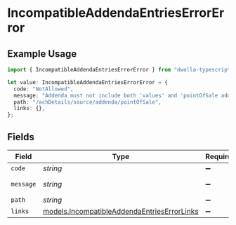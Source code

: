 # IncompatibleAddendaEntriesErrorError

## Example Usage

```typescript
import { IncompatibleAddendaEntriesErrorError } from "dwolla-typescript/models";

let value: IncompatibleAddendaEntriesErrorError = {
  code: "NotAllowed",
  message: "Addenda must not include both 'values' and 'pointOfSale addenda",
  path: "/achDetails/source/addenda/pointOfSale",
  links: {},
};
```

## Fields

| Field                                                                                            | Type                                                                                             | Required                                                                                         | Description                                                                                      | Example                                                                                          |
| ------------------------------------------------------------------------------------------------ | ------------------------------------------------------------------------------------------------ | ------------------------------------------------------------------------------------------------ | ------------------------------------------------------------------------------------------------ | ------------------------------------------------------------------------------------------------ |
| `code`                                                                                           | *string*                                                                                         | :heavy_minus_sign:                                                                               | N/A                                                                                              | NotAllowed                                                                                       |
| `message`                                                                                        | *string*                                                                                         | :heavy_minus_sign:                                                                               | N/A                                                                                              | Addenda must not include both 'values' and 'pointOfSale addenda                                  |
| `path`                                                                                           | *string*                                                                                         | :heavy_minus_sign:                                                                               | N/A                                                                                              | /achDetails/source/addenda/pointOfSale                                                           |
| `links`                                                                                          | [models.IncompatibleAddendaEntriesErrorLinks](../models/incompatibleaddendaentrieserrorlinks.md) | :heavy_minus_sign:                                                                               | N/A                                                                                              | {}                                                                                               |